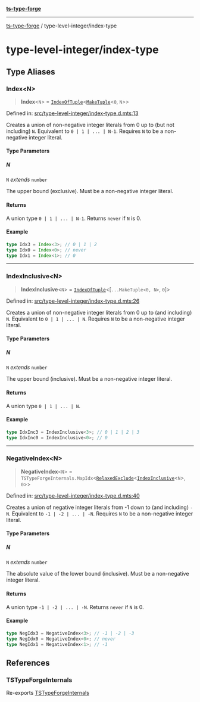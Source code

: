 [**ts-type-forge**](../README.md)

---

[ts-type-forge](../README.md) / type-level-integer/index-type

# type-level-integer/index-type

## Type Aliases

### Index\<N\>

> **Index**\<`N`\> = [`IndexOfTuple`](../tuple-and-list/index-of-tuple.md#indexoftuple)\<[`MakeTuple`](../tuple-and-list/make-tuple.md#maketuple)\<`0`, `N`\>\>

Defined in: [src/type-level-integer/index-type.d.mts:13](https://github.com/noshiro-pf/ts-type-forge/blob/main/src/type-level-integer/index-type.d.mts#L13)

Creates a union of non-negative integer literals from 0 up to (but not including) `N`.
Equivalent to `0 | 1 | ... | N-1`.
Requires `N` to be a non-negative integer literal.

#### Type Parameters

##### N

`N` _extends_ `number`

The upper bound (exclusive). Must be a non-negative integer literal.

#### Returns

A union type `0 | 1 | ... | N-1`. Returns `never` if `N` is 0.

#### Example

```ts
type Idx3 = Index<3>; // 0 | 1 | 2
type Idx0 = Index<0>; // never
type Idx1 = Index<1>; // 0
```

---

### IndexInclusive\<N\>

> **IndexInclusive**\<`N`\> = [`IndexOfTuple`](../tuple-and-list/index-of-tuple.md#indexoftuple)\<\[`...MakeTuple<0, N>`, `0`\]\>

Defined in: [src/type-level-integer/index-type.d.mts:26](https://github.com/noshiro-pf/ts-type-forge/blob/main/src/type-level-integer/index-type.d.mts#L26)

Creates a union of non-negative integer literals from 0 up to (and including) `N`.
Equivalent to `0 | 1 | ... | N`.
Requires `N` to be a non-negative integer literal.

#### Type Parameters

##### N

`N` _extends_ `number`

The upper bound (inclusive). Must be a non-negative integer literal.

#### Returns

A union type `0 | 1 | ... | N`.

#### Example

```ts
type IdxInc3 = IndexInclusive<3>; // 0 | 1 | 2 | 3
type IdxInc0 = IndexInclusive<0>; // 0
```

---

### NegativeIndex\<N\>

> **NegativeIndex**\<`N`\> = `TSTypeForgeInternals.MapIdx`\<[`RelaxedExclude`](../record/std.md#relaxedexclude)\<[`IndexInclusive`](#indexinclusive)\<`N`\>, `0`\>\>

Defined in: [src/type-level-integer/index-type.d.mts:40](https://github.com/noshiro-pf/ts-type-forge/blob/main/src/type-level-integer/index-type.d.mts#L40)

Creates a union of negative integer literals from -1 down to (and including) `-N`.
Equivalent to `-1 | -2 | ... | -N`.
Requires `N` to be a non-negative integer literal.

#### Type Parameters

##### N

`N` _extends_ `number`

The absolute value of the lower bound (inclusive). Must be a non-negative integer literal.

#### Returns

A union type `-1 | -2 | ... | -N`. Returns `never` if `N` is 0.

#### Example

```ts
type NegIdx3 = NegativeIndex<3>; // -1 | -2 | -3
type NegIdx0 = NegativeIndex<0>; // never
type NegIdx1 = NegativeIndex<1>; // -1
```

## References

### TSTypeForgeInternals

Re-exports [TSTypeForgeInternals](../branded-types/brand/namespaces/TSTypeForgeInternals/README.md)
